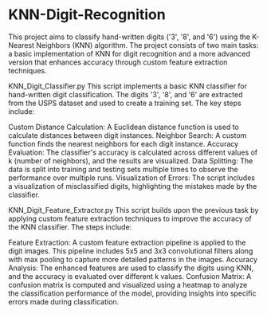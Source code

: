 # KNN-Digit-Recognition

This project aims to classify hand-written digits ('3', '8', and '6') using the K-Nearest Neighbors (KNN) algorithm. The project consists of two main tasks: a basic implementation of KNN for digit recognition and a more advanced version that enhances accuracy through custom feature extraction techniques.

KNN_Digit_Classifier.py
This script implements a basic KNN classifier for hand-written digit classification. The digits '3', '8', and '6' are extracted from the USPS dataset and used to create a training set. The key steps include:

Custom Distance Calculation: A Euclidean distance function is used to calculate distances between digit instances.
Neighbor Search: A custom function finds the nearest neighbors for each digit instance.
Accuracy Evaluation: The classifier's accuracy is calculated across different values of k (number of neighbors), and the results are visualized.
Data Splitting: The data is split into training and testing sets multiple times to observe the performance over multiple runs.
Visualization of Errors: The script includes a visualization of misclassified digits, highlighting the mistakes made by the classifier.


KNN_Digit_Feature_Extractor.py
This script builds upon the previous task by applying custom feature extraction techniques to improve the accuracy of the KNN classifier. The steps include:

Feature Extraction: A custom feature extraction pipeline is applied to the digit images. This pipeline includes 5x5 and 3x3 convolutional filters along with max pooling to capture more detailed patterns in the images.
Accuracy Analysis: The enhanced features are used to classify the digits using KNN, and the accuracy is evaluated over different k values.
Confusion Matrix: A confusion matrix is computed and visualized using a heatmap to analyze the classification performance of the model, providing insights into specific errors made during classification.
